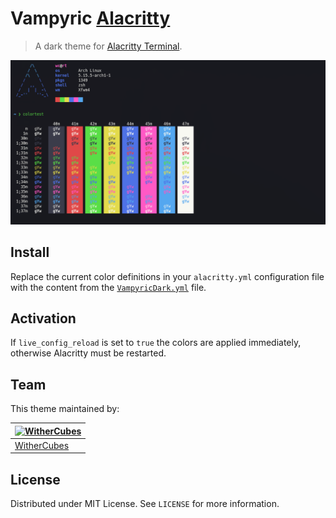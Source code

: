 # Vampyric [Alacritty](https://github.com/alacritty/alacritty)

> A dark theme for [Alacritty Terminal](https://github.com/alacritty/alacritty).

![Screenshot](./screenshot.png)

## Install

Replace the current color definitions in your `alacritty.yml` configuration file with the content from the [`VampyricDark.yml`](VampyricDark.yml) file.

## Activation

If `live_config_reload` is set to `true` the colors are applied immediately, otherwise Alacritty must be restarted.

## Team

This theme maintained by:

[![WitherCubes](https://github.com/WitherCubes.png?size=100)](https://github.com/WitherCubes) |
--- |
[WitherCubes](https://github.com/WitherCubes) |

## License

Distributed under MIT License. See `LICENSE` for more information.
